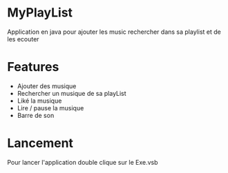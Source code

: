 # MyPlayList
Application en java pour ajouter les music rechercher dans sa playlist et de les ecouter

# Features
- Ajouter des musique
- Rechercher un musique de sa playList
- Liké la musique
- Lire / pause la musique
- Barre de son

# Lancement
Pour lancer l'application double clique sur le Exe.vsb 
